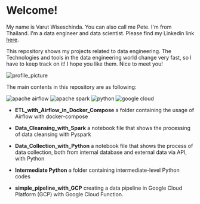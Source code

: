 # Welcome!
My name is Varut Wiseschinda.
You can also call me Pete.
I'm from Thailand.
I'm a data engineer and data scientist.
Please find my Linkedin link [here](https://www.linkedin.com/in/varut-wiseschinda-807a24a1/).  

This repository shows my projects related to data engineering. The Technologies and tools in the data engineering world change very fast, so I have to keep track on it! I hope you like them. Nice to meet you!

![profile_picture](https://user-images.githubusercontent.com/45530179/218284170-bc7a5dc8-0e49-48a2-b9dc-780c90528f1d.jpg)


The main contents in this repository are as following:

![apache airflow](https://user-images.githubusercontent.com/45530179/218283892-470a8374-3f68-4e80-8670-0107222b1a3e.png)
![apache spark](https://user-images.githubusercontent.com/45530179/218284514-6ebd30fe-ed9d-4d0d-800b-a44ec87f7283.png)
![python](https://user-images.githubusercontent.com/45530179/218284587-e55b21e5-d56f-4089-8483-036e79b3986a.jpg)
![google cloud](https://user-images.githubusercontent.com/45530179/218284646-4e675586-1d2a-4fab-a8ea-fdefff0d0581.png)

* __ETL_with_Airflow_in_Docker_Compose__ a folder containing the usage of Airflow with docker-compose

* __Data_Cleansing_with_Spark__ a notebook file that shows the processing of data cleansing with Pyspark

* __Data_Collection_with_Python__ a notebook file that shows the process of data collection, both from internal database and external data via API, with Python

* __Intermediate Python__ a folder containing intermediate-level Python codes

* __simple_pipeline_with_GCP__ creating a data pipeline in Google Cloud Platform (GCP) with Google Cloud Function.